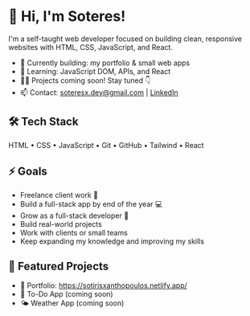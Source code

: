 # 👋 Hi, I'm Soteres!

I'm a self-taught web developer focused on building clean, responsive websites with HTML, CSS, JavaScript, and React.

- 🔭 Currently building: my portfolio & small web apps
- 🌱 Learning: JavaScript DOM, APIs, and React
- 👨‍💻 Projects coming soon! Stay tuned 👇
- 📫 Contact: soteresx.dev@gmail.com | [LinkedIn](https://www.linkedin.com/in/soteres-xanthopoulos-463818372/)

## 🛠 Tech Stack
HTML • CSS • JavaScript • Git • GitHub • Tailwind • React

## ⚡ Goals
- Freelance client work 💼  
- Build a full-stack app by end of the year 💻  
- Grow as a full-stack developer 🚀
- Build real-world projects
- Work with clients or small teams
- Keep expanding my knowledge and improving my skills

## 📌 Featured Projects
- 🔧 Portfolio: https://sotirisxanthopoulos.netlify.app/
- 📝 To-Do App (coming soon)  
- 🌤️ Weather App (coming soon)
